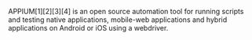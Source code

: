 APPIUM[1][2][3][4] is an open source automation tool for running scripts and testing native applications, mobile-web applications and hybrid applications on Android or iOS using a webdriver.
